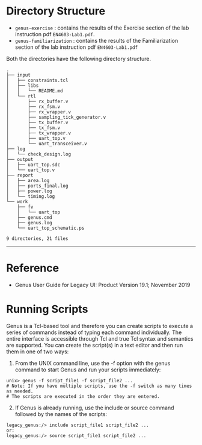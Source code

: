 # Directory Structure

* `genus-exercise` : contains the results of the Exercise section of the lab instruction pdf `EN4603-Lab1.pdf`.
* `genus-familiarization` : contains the results of the Familiarization section of the lab instruction pdf `EN4603-Lab1.pdf`

Both the directories have the following directory structure.

```shell
.
├── input
│   ├── constraints.tcl
│   ├── libs
│   │   └── README.md
│   └── rtl
│       ├── rx_buffer.v
│       ├── rx_fsm.v
│       ├── rx_wrapper.v
│       ├── sampling_tick_generator.v
│       ├── tx_buffer.v
│       ├── tx_fsm.v
│       ├── tx_wrapper.v
│       ├── uart_top.v
│       └── uart_transceiver.v
├── log
│   └── check_design.log
├── output
│   ├── uart_top.sdc
│   └── uart_top.v
├── report
│   ├── area.log
│   ├── ports_final.log
│   ├── power.log
│   └── timing.log
└── work
    ├── fv
    │   └── uart_top
    ├── genus.cmd
    ├── genus.log
    └── uart_top_schematic.ps

9 directories, 21 files
```

---

# Reference

* Genus User Guide for Legacy UI: Product Version 19.1; November 2019

# Running Scripts

Genus is a Tcl-based tool and therefore you can create scripts to execute a series of
commands instead of typing each command individually. The entire interface is accessible
through Tcl and true Tcl syntax and semantics are supported. You can create the script(s) in
a text editor and then run them in one of two ways:

1. From the UNIX command line, use the -f option with the genus command to start
Genus and run your scripts immediately:
```shell
unix> genus -f script_file1 -f script_file2 ...
# Note: If you have multiple scripts, use the -f switch as many times as needed. 
# The scripts are executed in the order they are entered.
```

2. If Genus is already running, use the include or source command followed by the names of the scripts:
```shell
legacy_genus:/> include script_file1 script_file2 ...
or:
legacy_genus:/> source script_file1 script_file2 ...
```